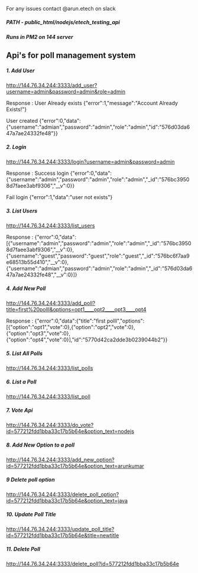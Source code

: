 For any issues contact @arun.etech on slack

##### PATH - public_html/nodejs/etech_testing_api
##### Runs in PM2 on 144 server

## Api's for poll management system


##### 1. Add User
http://144.76.34.244:3333/add_user?username=admin&password=admin&role=admin

Response : 
User Already exists
{"error":1,"message":"Account Already Exists!"}

User created 
{"error":0,"data":{"username":"admian","password":"admin","role":"admin","id":"576d03da647a7ae24332fe48"}}

##### 2. Login
http://144.76.34.244:3333/login?username=admin&password=admin

Response : 
Success login
{"error":0,"data":{"username":"admin","password":"admin","role":"admin","_id":"576bc39508d7faee3abf9306","__v":0}}

Fail login
{"error":1,"data":"user not exists"}

##### 3. List Users
http://144.76.34.244:3333/list_users

Response : 
{"error":0,"data":[{"username":"admin","password":"admin","role":"admin","_id":"576bc39508d7faee3abf9306","__v":0},{"username":"guest","password":"guest","role":"guest","_id":"576bc6f7aa9e68513b55d410","__v":0},{"username":"admian","password":"admin","role":"admin","_id":"576d03da647a7ae24332fe48","__v":0}]}

##### 4. Add New Poll
http://144.76.34.244:3333/add_poll?title=first%20polll&options=opt1____opt2____opt3____opt4

Response : 
{"error":0,"data":{"title":"first polll","options":[{"option":"opt1","vote":0},{"option":"opt2","vote":0},{"option":"opt3","vote":0},{"option":"opt4","vote":0}],"id":"5770d42ca2dde3b0239044b2"}}

##### 5. List All Polls
http://144.76.34.244:3333/list_polls

##### 6. List a Poll
http://144.76.34.244:3333/list_poll

##### 7. Vote Api
http://144.76.34.244:3333/do_vote?id=577212fdd1bba33c17b5b64e&option_text=nodejs

##### 8. Add New Option to a poll
http://144.76.34.244:3333/add_new_option?id=577212fdd1bba33c17b5b64e&option_text=arunkumar

##### 9 Delete poll option
http://144.76.34.244:3333/delete_poll_option?id=577212fdd1bba33c17b5b64e&option_text=java

##### 10. Update Poll Title
http://144.76.34.244:3333/update_poll_title?id=577212fdd1bba33c17b5b64e&title=newtitle

##### 11. Delete Poll
http://144.76.34.244:3333/delete_poll?id=577212fdd1bba33c17b5b64e

